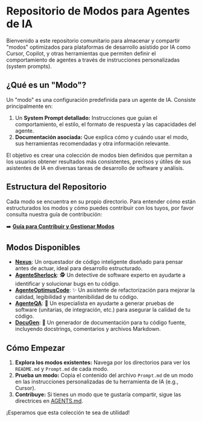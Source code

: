 # Repositorio de Modos para Agentes de IA

Bienvenido a este repositorio comunitario para almacenar y compartir "modos" optimizados para plataformas de desarrollo asistido por IA como Cursor, Copilot, y otras herramientas que permiten definir el comportamiento de agentes a través de instrucciones personalizadas (system prompts).

## ¿Qué es un "Modo"?

Un "modo" es una configuración predefinida para un agente de IA. Consiste principalmente en:

1.  Un **System Prompt detallado:** Instrucciones que guían el comportamiento, el estilo, el formato de respuesta y las capacidades del agente.
2.  **Documentación asociada:** Que explica cómo y cuándo usar el modo, sus herramientas recomendadas y otra información relevante.

El objetivo es crear una colección de modos bien definidos que permitan a los usuarios obtener resultados más consistentes, precisos y útiles de sus asistentes de IA en diversas tareas de desarrollo de software y análisis.

## Estructura del Repositorio

Cada modo se encuentra en su propio directorio. Para entender cómo están estructurados los modos y cómo puedes contribuir con los tuyos, por favor consulta nuestra guía de contribución:

➡️ **[Guía para Contribuir y Gestionar Modos](./AGENTS.md)**

## Modos Disponibles

*   **[Nexus](./guides/nexus_readme.md)**: Un orquestador de código inteligente diseñado para pensar antes de actuar, ideal para desarrollo estructurado.
*   **[AgenteSherlock](./guides/agentesherlock_readme.md)**: 🕵️ Un detective de software experto en ayudarte a identificar y solucionar bugs en tu código.
*   **[AgenteOptimusCode](./guides/agenteoptimuscode_readme.md)**: ✨ Un asistente de refactorización para mejorar la calidad, legibilidad y mantenibilidad de tu código.
*   **[AgenteQA](./guides/agenteqa_readme.md)**: 🧪 Un especialista en ayudarte a generar pruebas de software (unitarias, de integración, etc.) para asegurar la calidad de tu código.
*   **[DocuGen](./guides/docugen_readme.md)**: 📝 Un generador de documentación para tu código fuente, incluyendo docstrings, comentarios y archivos Markdown.

## Cómo Empezar

1.  **Explora los modos existentes:** Navega por los directorios para ver los `README.md` y `Prompt.md` de cada modo.
2.  **Prueba un modo:** Copia el contenido del archivo `Prompt.md` de un modo en las instrucciones personalizadas de tu herramienta de IA (e.g., Cursor).
3.  **Contribuye:** Si tienes un modo que te gustaría compartir, sigue las directrices en [AGENTS.md](./AGENTS.md).

¡Esperamos que esta colección te sea de utilidad!
